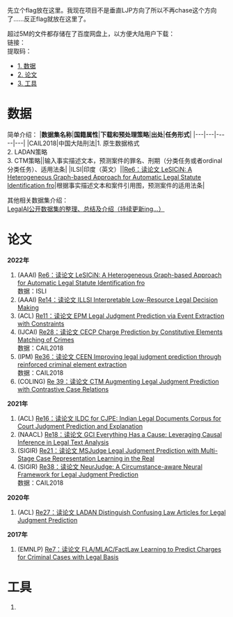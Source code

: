 先立个flag放在这里。我现在项目不是垂直LJP方向了所以不再chase这个方向了……反正flag就放在这里了。

超过5M的文件都存储在了百度网盘上，以方便大陆用户下载：  
链接：  
提取码：

* [1. 数据](#数据)
* [2. 论文](#论文)
* [3. 工具](#工具)

# 数据
简单介绍：
|**数据集名称**|**国籍属性**|**下载和预处理策略**|**出处**|**任务形式**|
|---|---|-----|---|
|CAIL2018|中国大陆刑法|1. 原生数据格式<br>2. LADAN策略<br>3. CTM策略||输入事实描述文本，预测案件的罪名、刑期（分类任务或者ordinal分类任务）、适用法条|
|ILSI|印度（英文）||[Re6：读论文 LeSICiN: A Heterogeneous Graph-based Approach for Automatic Legal Statute Identification fro](https://blog.csdn.net/PolarisRisingWar/article/details/125192379)|根据事实描述文本和案件引用图，预测案件的适用法条|

其他相关数据集介绍：  
[LegalAI公开数据集的整理、总结及介绍（持续更新ing…）](https://blog.csdn.net/PolarisRisingWar/article/details/126058246)

# 论文
**2022年**  
1. (AAAI) [Re6：读论文 LeSICiN: A Heterogeneous Graph-based Approach for Automatic Legal Statute Identification fro](https://blog.csdn.net/PolarisRisingWar/article/details/125192379)  
数据：ISLI
2. (AAAI) [Re14：读论文 ILLSI Interpretable Low-Resource Legal Decision Making](https://blog.csdn.net/PolarisRisingWar/article/details/126033696)
2. (ACL) [Re11：读论文 EPM Legal Judgment Prediction via Event Extraction with Constraints](https://blog.csdn.net/PolarisRisingWar/article/details/126029464)
3. (IJCAI) [Re28：读论文 CECP Charge Prediction by Constitutive Elements Matching of Crimes](https://blog.csdn.net/PolarisRisingWar/article/details/126484229)  
数据：CAIL2018
4. (IPM) [Re36：读论文 CEEN Improving legal judgment prediction through reinforced criminal element extraction](https://blog.csdn.net/PolarisRisingWar/article/details/127557195)  
数据：CAIL2018
5. (COLING) [Re 39：读论文 CTM Augmenting Legal Judgment Prediction with Contrastive Case Relations](https://blog.csdn.net/PolarisRisingWar/article/details/127515132)

**2021年**  
1. (ACL) [Re16：读论文 ILDC for CJPE: Indian Legal Documents Corpus for Court Judgment Prediction and Explanation](https://blog.csdn.net/PolarisRisingWar/article/details/126037188)
2. (NAACL) [Re18：读论文 GCI Everything Has a Cause: Leveraging Causal Inference in Legal Text Analysis](https://blog.csdn.net/PolarisRisingWar/article/details/126038513)
3. (SIGIR) [Re21：读论文 MSJudge Legal Judgment Prediction with Multi-Stage Case Representation Learning in the Real](https://blog.csdn.net/PolarisRisingWar/article/details/126054985)
4. (SIGIR) [Re38：读论文 NeurJudge: A Circumstance-aware Neural Framework for Legal Judgment Prediction](https://blog.csdn.net/PolarisRisingWar/article/details/128243315)  
数据：CAIL2018


**2020年**  
1. (ACL) [Re27：读论文 LADAN Distinguish Confusing Law Articles for Legal Judgment Prediction](https://blog.csdn.net/PolarisRisingWar/article/details/126472752)

**2017年**  
1. (EMNLP) [Re7：读论文 FLA/MLAC/FactLaw Learning to Predict Charges for Criminal Cases with Legal Basis](https://blog.csdn.net/PolarisRisingWar/article/details/125957914)

# 工具
1. 